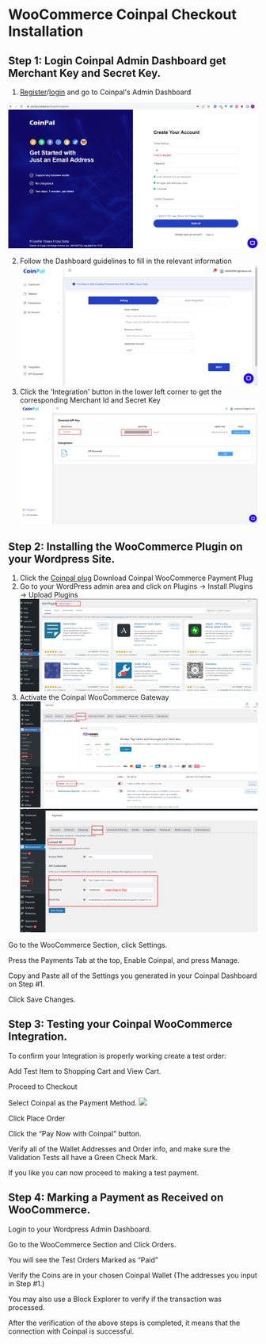 # WooCommerce Coinpal Checkout Installation

## Step 1: Login Coinpal Admin Dashboard get Merchant Key and Secret Key.
1. [Register](https://portal.coinpal.io/#/admin/register)/[login](https://portal.coinpal.io/#/admin/login) and go to Coinpal's Admin Dashboard 

![](./img/register.png)

2. Follow the Dashboard guidelines to fill in the relevant information
![](./img/kyb.png)
3. Click the 'Integration' button in the lower left corner to get the corresponding Merchant Id and Secret Key
![](./img/api-key.png)

## Step 2: Installing the WooCommerce Plugin on your Wordpress Site.
1. Click the  [Coinpal plug](https://github.com/CoinpalGroup/plug_wordpress/blob/main/coinpal.zip)  Download Coinpal WooCommerce Payment Plug
2. Go to your WordPress admin area and click on Plugins -> Install Plugins -> Upload Plugins
![](./img/upload-plug.png)
3. Activate the Coinpal WooCommerce Gateway
![](./img/wp-coinpal-payments.png)
![](./img/wp-coinpal-setting.png)


Go to the WooCommerce Section, click Settings.

Press the Payments Tab at the top, Enable Coinpal, and press Manage.

Copy and Paste all of the Settings you generated in your Coinpal Dashboard on Step #1.

Click Save Changes.


## Step 3: Testing your Coinpal WooCommerce Integration.

To confirm your Integration is properly working create a test order:

Add Test Item to Shopping Cart and View Cart.

Proceed to Checkout

Select Coinpal as the Payment Method.
![](./img/wp-check.png)

Click Place Order

Click the “Pay Now with Coinpal” button.

Verify all of the Wallet Addresses and Order info, and make sure the Validation Tests all have a Green Check Mark.

If you like you can now proceed to making a test payment.



## Step 4: Marking a Payment as Received on WooCommerce.

Login to your Wordpress Admin Dashboard.

Go to the WooCommerce Section and Click Orders.

You will see the Test Orders Marked as “Paid”

Verify the Coins are in your chosen Coinpal Wallet (The addresses you input in Step #1.)

You may also use a Block Explorer to verify if the transaction was processed.

After the verification of the above steps is completed, it means that the connection with Coinpal is successful.





